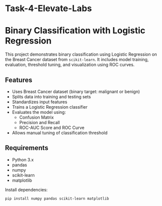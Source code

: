 # Task-4-Elevate-Labs
# Binary Classification with Logistic Regression

This project demonstrates binary classification using Logistic Regression on the Breast Cancer dataset from `scikit-learn`. It includes model training, evaluation, threshold tuning, and visualization using ROC curves.

## Features

- Uses Breast Cancer dataset (binary target: malignant or benign)
- Splits data into training and testing sets
- Standardizes input features
- Trains a Logistic Regression classifier
- Evaluates the model using:
  - Confusion Matrix
  - Precision and Recall
  - ROC-AUC Score and ROC Curve
- Allows manual tuning of classification threshold

## Requirements

- Python 3.x
- pandas
- numpy
- scikit-learn
- matplotlib

Install dependencies:

```bash
pip install numpy pandas scikit-learn matplotlib
